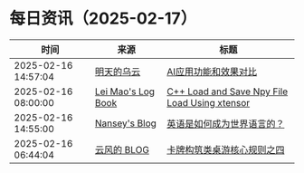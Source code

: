 ﻿# 每日资讯（2025-02-17）

|时间|来源|标题|
|---|---|---|
|2025-02-16 14:57:04|[明天的乌云](https://blog.xlab.app/atom.xml)|[AI应用功能和效果对比](https://blog.xlab.app/p/274d272e/)|
|2025-02-16 08:00:00|[Lei Mao's Log Book](https://leimao.github.io/atom.xml)|[C++ Load and Save Npy File Load Using xtensor](https://leimao.github.io/blog/CPP-Npy-Load-Save-xtensor/)|
|2025-02-16 14:55:00|[Nansey's Blog](https://www.nansey.me/feeds/posts/default)|[英语是如何成为世界语言的？](https://www.nansey.me/2025/02/globish.html)|
|2025-02-16 06:44:04|[云风的 BLOG](http://blog.codingnow.com/atom.xml)|[卡牌构筑类桌游核心规则之四](https://blog.codingnow.com/2025/02/dbg_rules_4.html)|
